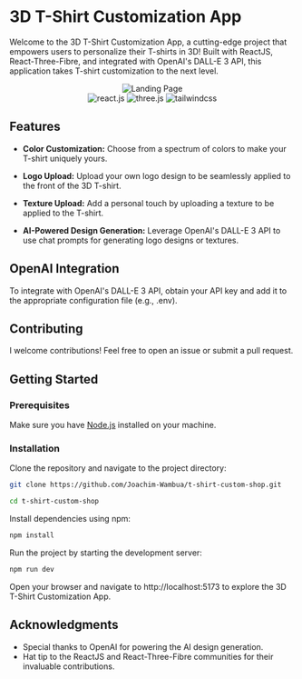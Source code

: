 # 3D T-Shirt Customization App

Welcome to the 3D T-Shirt Customization App, a cutting-edge project that empowers users to personalize their T-shirts in 3D! Built with ReactJS, React-Three-Fibre, and integrated with OpenAI's DALL-E 3 API, this application takes T-shirt customization to the next level.

<div align="center">
    <img src="https://res.cloudinary.com/dltjv8zbh/image/upload/v1703971083/f3sa2tp3czxkch5n6nvm.png" alt="Landing Page">

<div align='center' >
        <img src="https://img.shields.io/badge/-React_JS-black?style=for-the-badge&logoColor=white&logo=react&color=61DAFB" alt="react.js" />
        <img src="https://img.shields.io/badge/-Three_JS-black?style=for-the-badge&logoColor=white&logo=threedotjs&color=000000" alt="three.js" />
        <img src="https://img.shields.io/badge/-Tailwind_CSS-black?style=for-the-badge&logoColor=white&logo=tailwindcss&color=06B6D4" alt="tailwindcss" />
    </div>
</div>

## Features

- **Color Customization:** Choose from a spectrum of colors to make your T-shirt uniquely yours.

- **Logo Upload:** Upload your own logo design to be seamlessly applied to the front of the 3D T-shirt.

- **Texture Upload:** Add a personal touch by uploading a texture to be applied to the T-shirt.

- **AI-Powered Design Generation:** Leverage OpenAI's DALL-E 3 API to use chat prompts for generating logo designs or textures.

## OpenAI Integration
To integrate with OpenAI's DALL-E 3 API, obtain your API key and add it to the appropriate configuration file (e.g., .env).

## Contributing
I welcome contributions! Feel free to open an issue or submit a pull request.

## Getting Started

### Prerequisites

Make sure you have [Node.js](https://nodejs.org/) installed on your machine.

### Installation

Clone the repository and navigate to the project directory:

```bash
git clone https://github.com/Joachim-Wambua/t-shirt-custom-shop.git

cd t-shirt-custom-shop
```

Install dependencies using npm:

```bash
npm install
```

Run the project by starting the development server:

```bash
npm run dev
```

Open your browser and navigate to http://localhost:5173 to explore the 3D T-Shirt Customization App.

## Acknowledgments
- Special thanks to OpenAI for powering the AI design generation.
- Hat tip to the ReactJS and React-Three-Fibre communities for their invaluable contributions.

